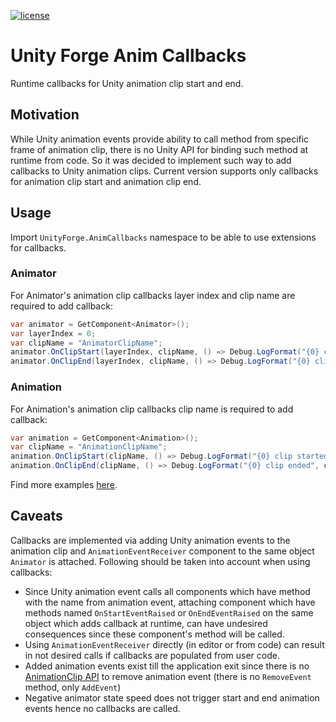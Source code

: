 [![license](https://img.shields.io/github/license/rfadeev/unity-forge-anim-callbacks.svg)](https://github.com/rfadeev/unity-forge-anim-callbacks/blob/master/LICENSE.md)

# Unity Forge Anim Callbacks
Runtime callbacks for Unity animation clip start and end.

## Motivation
While Unity animation events provide ability to call method from specific frame of animation clip, there is no Unity API for binding such method at runtime from code. So it was decided to implement such way to add callbacks to Unity animation clips. Current version supports only callbacks for animation clip start and animation clip end.

## Usage
Import `UnityForge.AnimCallbacks` namespace to be able to use extensions for callbacks.

### Animator
For Animator's animation clip callbacks layer index and clip name are required to add callback:
```csharp
var animator = GetComponent<Animator>();
var layerIndex = 0;
var clipName = "AnimatorClipName";
animator.OnClipStart(layerIndex, clipName, () => Debug.LogFormat("{0} clip started", clipName));
animator.OnClipEnd(layerIndex, clipName, () => Debug.LogFormat("{0} clip ended", clipName));
```

### Animation
For Animation's animation clip callbacks clip name is required to add callback:
```csharp
var animation = GetComponent<Animation>();
var clipName = "AnimationClipName";
animation.OnClipStart(clipName, () => Debug.LogFormat("{0} clip started", clipName));
animation.OnClipEnd(clipName, () => Debug.LogFormat("{0} clip ended", clipName));
```

Find more examples [here](https://github.com/rfadeev/unity-forge-anim-callbacks/tree/master/Source/Examples).

## Caveats
Callbacks are implemented via adding Unity animation events to the animation clip and `AnimationEventReceiver` component to the same object `Animator` is attached. Following should be taken into account when using callbacks:
* Since Unity animation event calls all components which have method with the name from animation event, attaching component which have methods named `OnStartEventRaised` or `OnEndEventRaised` on the same object which adds callback at runtime, can have undesired consequences since these component's method will be called.
* Using `AnimationEventReceiver` directly (in editor or from code) can result in not desired calls if callbacks are populated from user code.
* Added animation events exist till the application exit since there is no [AnimationClip API](https://docs.unity3d.com/ScriptReference/AnimationClip.html) to remove animation event (there is no `RemoveEvent` method, only `AddEvent`)
* Negative animator state speed does not trigger start and end animation events hence no callbacks are called.
